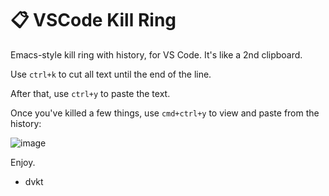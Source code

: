 # 📋 VSCode Kill Ring

Emacs-style kill ring with history, for VS Code. It's like a 2nd clipboard. 

Use `ctrl+k` to cut all text until the end of the line.

After that, use `ctrl+y` to paste the text. 

Once you've killed a few things, use `cmd+ctrl+y` to view and paste from the history:

![image](https://user-images.githubusercontent.com/41523880/56614698-79a47480-65ce-11e9-8a29-6e44fd3ad9f9.png)

Enjoy.

- dvkt 
